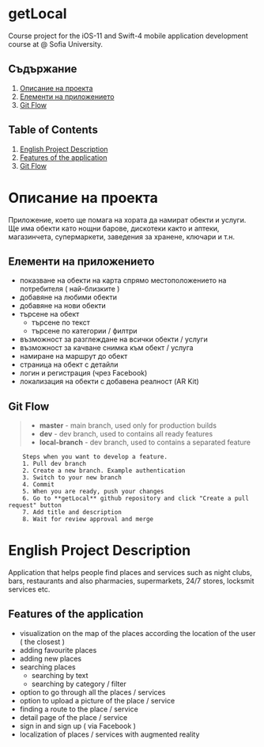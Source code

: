 # getLocal
Course project for the iOS-11 and Swift-4 mobile application development course at @ Sofia University.


## Съдържание
1. [Описание на проекта](https://github.com/pepincho/getLocal#описание-на-проекта)
2. [Елементи на приложението](https://github.com/pepincho/getLocal#елементи-на-приложението)
3. [Git Flow](https://github.com/pepincho/getLocal#git-flow)

## Table of Contents
1. [English Project Description](https://github.com/pepincho/getLocal#english-project-description)
2. [Features of the application](https://github.com/pepincho/getLocal#features-of-the-application)
3. [Git Flow](https://github.com/pepincho/getLocal#git-flow)


# Описание на проекта
Приложение, което ще помага на хората да намират обекти и услуги. Ще има обекти като нощни барове, дискотеки както и аптеки, магазинчета, супермаркети, заведения за хранене, ключари и т.н.

## Елементи на приложението

* показване на обекти на карта спрямо местоположението на потребителя ( най-близките )
* добавяне на любими обекти
* добавяне на нови обекти
* търсене на обект
  * търсене по текст
  * търсене по категории / филтри
* възможност за разглеждане на всички обекти / услуги
* възможност за качване снимка към обект / услуга
* намиране на маршрут до обект
* страница на обект с детайли
* логин и регистрация (чрез Facebook)
* локализация на обекти с добавена реалност (AR Kit)


## Git Flow

> - **master** - main branch, used only for production builds
> - **dev** - dev branch, used to contains all ready features
> - **local-branch** - dev branch, used to contains a separated feature

```
	Steps when you want to develop a feature.
	1. Pull dev branch
	2. Create a new branch. Example authentication
	3. Switch to your new branch
	4. Commit
	5. When you are ready, push your changes
	6. Go to **getLocal** github repository and click "Create a pull request" button
	7. Add title and description
	8. Wait for review approval and merge
```


# English Project Description
Application that helps people find places and services such as night clubs, bars, restaurants and also pharmacies, supermarkets, 24/7 stores, locksmit services etc.


## Features of the application

* visualization on the map of the places according the location of the user ( the closest )
* adding favourite places
* adding new places
* searching places
  * searching by text
  * searching by category / filter
* option to go through all the places / services
* option to upload a picture of the place / service
* finding a route to the place / service
* detail page of the place / service
* sign in and sign up ( via Facebook )
* localization of places / services with augmented reality

